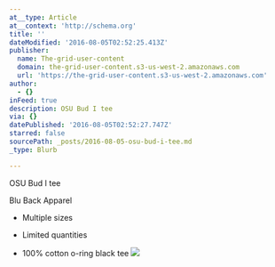 ```yaml
---
at__type: Article
at__context: 'http://schema.org'
title: ''
dateModified: '2016-08-05T02:52:25.413Z'
publisher:
  name: The-grid-user-content
  domain: the-grid-user-content.s3-us-west-2.amazonaws.com
  url: 'https://the-grid-user-content.s3-us-west-2.amazonaws.com'
author:
  - {}
inFeed: true
description: OSU Bud I tee
via: {}
datePublished: '2016-08-05T02:52:27.747Z'
starred: false
sourcePath: _posts/2016-08-05-osu-bud-i-tee.md
_type: Blurb

---
```

OSU Bud I tee

Blu Back Apparel

* Multiple sizes

* Limited quantities

* 100% cotton o-ring black tee
![](https://imgflo.herokuapp.com/graph/vahj1ThiexotieMo/ca98ef52f1d0f017294b2cb4e7e6aaea/croprotate.jpg?cropheight=4160&cropwidth=2340&degrees=-90&input=https%3A%2F%2Fthe-grid-user-content.s3-us-west-2.amazonaws.com%2F0658f6d5-fc71-4d1e-b679-88e15599c4c7.jpg&x=0&y=0)